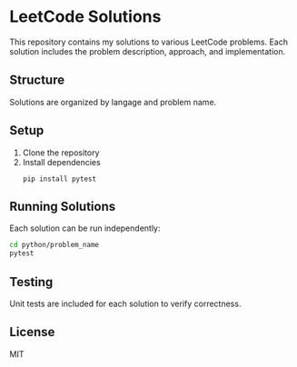 # LeetCode Solutions

This repository contains my solutions to various LeetCode problems. Each solution includes the problem description, approach, and implementation.

## Structure

Solutions are organized by langage and problem name.

## Setup

1. Clone the repository
2. Install dependencies
   ```
   pip install pytest
   ```

## Running Solutions

Each solution can be run independently:

```bash
cd python/problem_name
pytest
```

## Testing

Unit tests are included for each solution to verify correctness.

## License

MIT